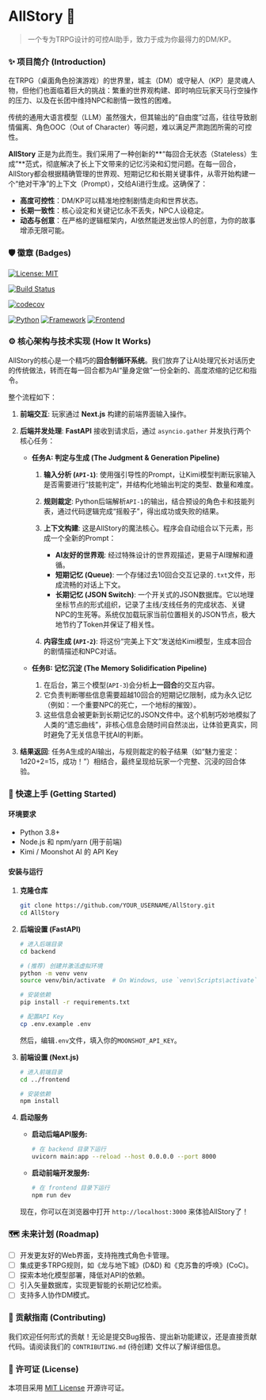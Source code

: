 # AllStory 📖

> 一个专为TRPG设计的可控AI助手，致力于成为你最得力的DM/KP。

### ✨ 项目简介 (Introduction)

在TRPG（桌面角色扮演游戏）的世界里，城主（DM）或守秘人（KP）是灵魂人物，但他们也面临着巨大的挑战：繁重的世界观构建、即时响应玩家天马行空操作的压力、以及在长团中维持NPC和剧情一致性的困难。

传统的通用大语言模型（LLM）虽然强大，但其输出的“自由度”过高，往往导致剧情偏离、角色OOC（Out of Character）等问题，难以满足严肃跑团所需的可控性。

**AllStory** 正是为此而生。我们采用了一种创新的\*\*“每回合无状态（Stateless）生成”\*\*范式，彻底解决了长上下文带来的记忆污染和幻觉问题。在每一回合，AllStory都会根据精确管理的世界观、短期记忆和长期关键事件，从零开始构建一个“绝对干净”的上下文（Prompt），交给AI进行生成。这确保了：

* **高度可控性**：DM/KP可以精准地控制剧情走向和世界状态。
* **长期一致性**：核心设定和关键记忆永不丢失，NPC人设稳定。
* **动态与创意**：在严格的逻辑框架内，AI依然能迸发出惊人的创意，为你的故事增添无限可能。

### 🛡️ 徽章 (Badges)

<!-- 
    徽章 (Badges) 是展示项目状态的图标，非常专业。你需要进行一些简单的配置来激活它们。
-->

<!-- 
    许可证 (License): 徽章会显示你的项目使用的开源许可证。
    **这是什么？** 它定义了其他人可以如何使用、修改和分发你的代码。如果你没有，其他人会不清楚是否能合法使用你的项目。
    **如何获得？** 
    1. 在你的项目根目录创建一个名为 `LICENSE` 的文件。
    2. 选择一个许可证。对于开源项目，`MIT License` 是一个非常流行且宽松的选择。你可以从 https://choosealicense.com/licenses/mit/ 复制MIT许可证的文本，粘贴到你的`LICENSE`文件中，并将年份和你的名字/团队名填上。
    3. 一旦你添加了`LICENSE`文件，下面的徽章就会生效。
-->

[![License: MIT](https://img.shields.io/badge/License-MIT-yellow.svg)](https://opensource.org/licenses/MIT)

<!-- 
    构建状态 (Build Status): 这个徽章显示你的代码最新提交后是否能成功构建和测试。
    **这是什么？** 它来自持续集成/持续部署 (CI/CD) 服务，如 GitHub Actions。
    **如何获得？** 
    1. 在你的项目根目录创建一个 `.github/workflows` 文件夹。
    2. 在该文件夹中创建一个 `main.yml` 或 `ci.yml` 文件，定义自动化流程（例如：安装依赖 -> 运行测试）。
    3. GitHub Actions 会根据这个文件自动运行。配置完成后，你可以从Actions页面获取这个徽章的Markdown代码。
    **下面的链接是占位符，你需要替换它。**
-->

[![Build Status](https://github.com/YOUR_USERNAME/AllStory/actions/workflows/ci.yml/badge.svg)](https://github.com/YOUR_USERNAME/AllStory/actions/workflows/ci.yml)

<!-- 
    代码覆盖率 (Code Coverage): 显示你的自动化测试覆盖了多少比例的代码。
    **这是什么？** 它衡量你的测试的完善程度。
    **如何获得？** 
    1. 使用 `pytest-cov` 等工具生成覆盖率报告。
    2. 将报告上传到 `Codecov` 或 `Coveralls` 等第三方服务。
    3. 从这些服务获取徽章链接。
    **下面的链接是占位符，你需要替换它。**
-->

[![codecov](https://codecov.io/gh/YOUR_USERNAME/AllStory/branch/main/graph/badge.svg)](https://codecov.io/gh/YOUR_USERNAME/AllStory)

[![Python](https://img.shields.io/badge/Python-3.8+-blue.svg)](https://www.python.org/downloads/)
[![Framework](https://img.shields.io/badge/Framework-FastAPI-green.svg)](https://fastapi.tiangolo.com/)
[![Frontend](https://img.shields.io/badge/Frontend-Next.js-black.svg)](https://nextjs.org/)

### ⚙️ 核心架构与技术实现 (How It Works)

AllStory的核心是一个精巧的**回合制循环系统**。我们放弃了让AI处理冗长对话历史的传统做法，转而在每一回合都为AI“量身定做”一份全新的、高度浓缩的记忆和指令。

整个流程如下：

1. **前端交互**: 玩家通过 **Next.js** 构建的前端界面输入操作。

2. **后端并发处理**: **FastAPI** 接收到请求后，通过 `asyncio.gather` 并发执行两个核心任务：

   * **任务A: 判定与生成 (The Judgment & Generation Pipeline)**

     1. **输入分析 (`API-1`)**: 使用强引导性的Prompt，让Kimi模型判断玩家输入是否需要进行“技能判定”，并结构化地输出判定的类型、数量和难度。
     2. **规则裁定**: Python后端解析`API-1`的输出，结合预设的角色卡和技能列表，通过代码逻辑完成“摇骰子”，得出成功或失败的结果。
     3. **上下文构建**: 这是AllStory的魔法核心。程序会自动组合以下元素，形成一个全新的Prompt：

        * **AI友好的世界观**: 经过特殊设计的世界观描述，更易于AI理解和遵循。
        * **短期记忆 (Queue)**: 一个存储过去10回合交互记录的`.txt`文件，形成流畅的对话上下文。
        * **长期记忆 (JSON Switch)**: 一个开关式的JSON数据库。它以地理坐标节点的形式组织，记录了主线/支线任务的完成状态、关键NPC的生死等。系统仅加载玩家当前位置相关的JSON节点，极大地节约了Token并保证了相关性。
     4. **内容生成 (`API-2`)**: 将这份“完美上下文”发送给Kimi模型，生成本回合的剧情描述和NPC对话。

   * **任务B: 记忆沉淀 (The Memory Solidification Pipeline)**

     1. 在后台，第三个模型(`API-3`)会分析**上一回合**的交互内容。
     2. 它负责判断哪些信息需要超越10回合的短期记忆限制，成为永久记忆（例如：一个重要NPC的死亡，一个地标的摧毁）。
     3. 这些信息会被更新到长期记忆的JSON文件中。这个机制巧妙地模拟了人类的“遗忘曲线”，非核心信息会随时间自然淡出，让体验更真实，同时避免了无关信息干扰AI的判断。

3. **结果返回**: 任务A生成的AI输出，与规则裁定的骰子结果（如“魅力鉴定：1d20+2=15，成功！”）相结合，最终呈现给玩家一个完整、沉浸的回合体验。

### 🚀 快速上手 (Getting Started)

#### 环境要求

* Python 3.8+
* Node.js 和 npm/yarn (用于前端)
* Kimi / Moonshot AI 的 API Key

#### 安装与运行

1. **克隆仓库**

   ```bash
   git clone https://github.com/YOUR_USERNAME/AllStory.git
   cd AllStory
   ```

2. **后端设置 (FastAPI)**

   ```bash
   # 进入后端目录
   cd backend 

   # (推荐) 创建并激活虚拟环境
   python -m venv venv
   source venv/bin/activate  # On Windows, use `venv\Scripts\activate`

   # 安装依赖
   pip install -r requirements.txt

   # 配置API Key
   cp .env.example .env
   ```

   然后，编辑`.env`文件，填入你的`MOONSHOT_API_KEY`。

3. **前端设置 (Next.js)**

   ```bash
   # 进入前端目录
   cd ../frontend

   # 安装依赖
   npm install
   ```

4. **启动服务**

   * **启动后端API服务:**

     ```bash
     # 在 backend 目录下运行
     uvicorn main:app --reload --host 0.0.0.0 --port 8000
     ```
   * **启动前端开发服务:**

     ```bash
     # 在 frontend 目录下运行
     npm run dev
     ```

   现在，你可以在浏览器中打开 `http://localhost:3000` 来体验AllStory了！

### 🗺️ 未来计划 (Roadmap)

* [ ] 开发更友好的Web界面，支持拖拽式角色卡管理。
* [ ] 集成更多TRPG规则，如《龙与地下城》(D\&D) 和《克苏鲁的呼唤》(CoC)。
* [ ] 探索本地化模型部署，降低对API的依赖。
* [ ] 引入矢量数据库，实现更智能的长期记忆检索。
* [ ] 支持多人协作DM模式。

### 🤝 贡献指南 (Contributing)

我们欢迎任何形式的贡献！无论是提交Bug报告、提出新功能建议，还是直接贡献代码。请阅读我们的 `CONTRIBUTING.md` (待创建) 文件以了解详细信息。

### 📜 许可证 (License)

本项目采用 [MIT License](./LICENSE) 开源许可证。
